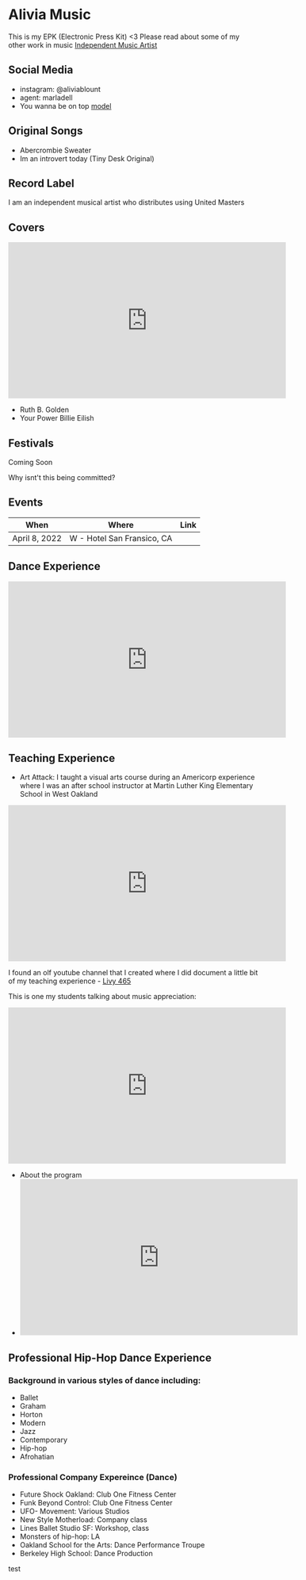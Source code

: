# Alivia Music
This is my EPK (Electronic Press Kit) <3
Please read about some of my other work in music [Independent Music Artist](https://amblount.github.io/IMA)

## Social Media
- instagram: @aliviablount
- agent: marladell
- You wanna be on top [model](https://youtube.com/shorts/jHUBrXGtnoU?feature=share) 

## Original Songs
- Abercrombie Sweater
- Im an introvert today (Tiny Desk Original)

## Record Label
I am an independent musical artist who distributes using United Masters

## Covers
<iframe width="560" height="315" src="https://www.youtube.com/embed/videoseries?list=PL3N---Q2Syf5X5x-PoBLXfI5fEk7igUSi" title="YouTube video player" frameborder="0" allow="accelerometer; autoplay; clipboard-write; encrypted-media; gyroscope; picture-in-picture" allowfullscreen></iframe>

- Ruth B. Golden
- Your Power Billie Eilish

## Festivals
Coming Soon

Why isnt't this being committed?

## Events

When | Where | Link
-----|-------|------|
April 8, 2022 | W - Hotel San Fransico, CA | 

## Dance Experience
<iframe width="560" height="315" src="https://www.youtube.com/embed/-q9IywxrB2k" title="YouTube video player" frameborder="0" allow="accelerometer; autoplay; clipboard-write; encrypted-media; gyroscope; picture-in-picture" allowfullscreen></iframe>

## Teaching Experience
- Art Attack: I taught a visual arts course during an Americorp experience where I was an after school instructor at Martin Luther King Elementary School in West Oakland
<iframe width="560" height="315" src="https://www.youtube.com/embed/ONOVOz2rnyM" title="YouTube video player" frameborder="0" allow="accelerometer; autoplay; clipboard-write; encrypted-media; gyroscope; picture-in-picture" allowfullscreen></iframe>

I found an olf youtube channel that I created where I did document a little bit of my teaching experience - [Livy 465](https://www.youtube.com/user/livy465)

This is one my students talking about music appreciation:
<iframe width="560" height="315" src="https://www.youtube.com/embed/TCOnRF3SmMs" title="YouTube video player" frameborder="0" allow="accelerometer; autoplay; clipboard-write; encrypted-media; gyroscope; picture-in-picture" allowfullscreen></iframe>

- About the program
- <iframe width="560" height="315" src="https://www.youtube.com/embed/tNar8xlM_ao" title="YouTube video player" frameborder="0" allow="accelerometer; autoplay; clipboard-write; encrypted-media; gyroscope; picture-in-picture" allowfullscreen></iframe>

## Professional Hip-Hop Dance Experience
### Background in various styles of dance including:
- Ballet
- Graham
- Horton
- Modern
- Jazz
- Contemporary
- Hip-hop
- Afrohatian

### Professional Company Expereince (Dance)
- Future Shock Oakland: Club One Fitness Center
- Funk Beyond Control: Club One Fitness Center
- UFO- Movement: Various Studios
- New Style Motherload: Company class
- Lines Ballet Studio SF: Workshop, class
- Monsters of hip-hop: LA
- Oakland School for the Arts: Dance Performance Troupe
- Berkeley High School: Dance Production

test


